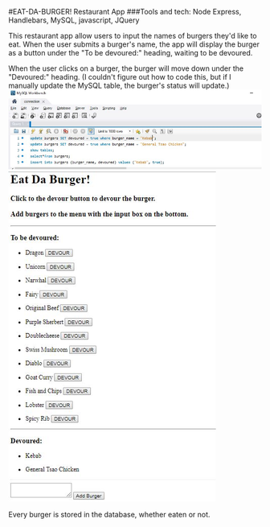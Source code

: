 
#EAT-DA-BURGER! Restaurant App
###Tools and tech: Node Express, Handlebars, MySQL, javascript, JQuery


This restaurant app allow users to input the names of burgers they'd like to eat. When the user submits a burger's name, the app will display the burger as a button under the "To be devoured:" heading, waiting to be devoured. 

When the user clicks on a burger, the burger will move down under the "Devoured:" heading. (I couldn't figure out how to code this, but if I manually update the MySQL table, the burger's status will update.)
![Updating MySQL table ](/update.JPG)
![Results of updates show in local host](/localhost.JPG)



Every burger is stored in the database, whether eaten or not.

